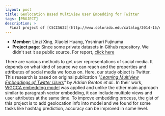 ```yaml
---
layout: post
title: Geolocation Based Multiview User Embedding for Twitter
tags: [PROJECT]
description: >
  Final project of [CSCI5622](http://www.colorado.edu/catalog/2014-15/courses/engr/b-csci/5622-machine-learning) with Xiaolei Huang and Yoshinari Fujinuma.
---
```

- **Member**: Linzi Xing, Xiaolei Huang, Yoshinari Fujinuma
- **Project page**: Since some private datasets in Github repository. We didn't set it as public source. For report, [click here](http://deanxing.net/public/paper/mlfinal.pdf)

There are various methods to get user representations of social media. It depends on what kind of source we can reach and the properties and attributes of social media we focus on. Here, our study object is Twitter. This research is based on original publication *"[Learning Multiview Embeddings of Twitter Users](http://www.cs.jhu.edu/~mdredze/datasets/multiview_embeddings/)"* by *Adrian Benton et al.*. In their work, [WGCCA embedding model](http://aclweb.org/anthology/P/P16/P16-2003.pdf) was applied and unlike the other main approach similar to paragraph vector embedding, it can include multiple views and user attributes at the same time. To improve embedding process, the gist of this project is to add geolocation info into model and we found for some tasks like hashtag prediction, accuracy can be improved in some level.
